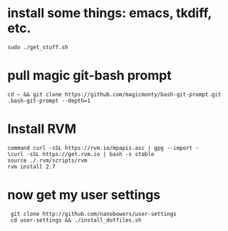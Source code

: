 
# install some things: emacs, tkdiff, etc.
```
sudo ./get_stuff.sh
``` 

# pull magic git-bash prompt
``` 
cd ~ && git clone https://github.com/magicmonty/bash-git-prompt.git .bash-git-prompt --depth=1
```
# Install RVM
```
command curl -sSL https://rvm.io/mpapis.asc | gpg --import -
\curl -sSL https://get.rvm.io | bash -s stable
source ./.rvm/scripts/rvm
rvm install 2.7
```

# now get my user settings
```
 git clone http://github.com/nanobowers/user-settings
 cd user-settings && ./install_dotfiles.sh
```
